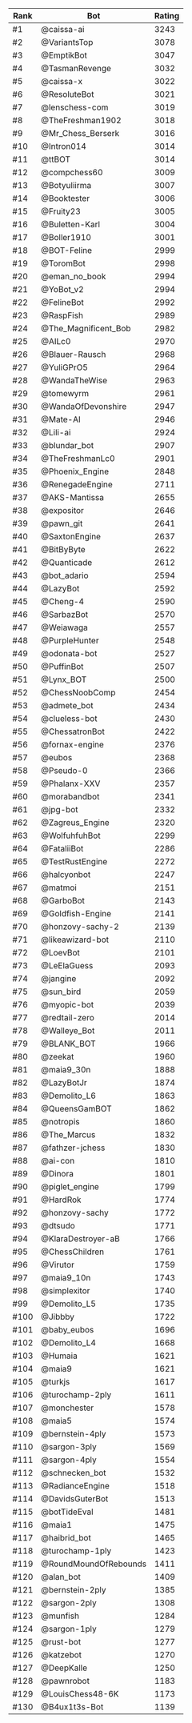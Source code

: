 Rank|Bot|Rating
---|---|---
#1|@caissa-ai|3243
#2|@VariantsTop|3078
#3|@EmptikBot|3047
#4|@TasmanRevenge|3032
#5|@caissa-x|3022
#6|@ResoluteBot|3021
#7|@lenschess-com|3019
#8|@TheFreshman1902|3018
#9|@Mr_Chess_Berserk|3016
#10|@Intron014|3014
#11|@ttBOT|3014
#12|@compchess60|3009
#13|@Botyuliirma|3007
#14|@Booktester|3006
#15|@Fruity23|3005
#16|@Buletten-Karl|3004
#17|@Boller1910|3001
#18|@BOT-Feline|2999
#19|@ToromBot|2998
#20|@eman_no_book|2994
#21|@YoBot_v2|2994
#22|@FelineBot|2992
#23|@RaspFish|2989
#24|@The_Magnificent_Bob|2982
#25|@AILc0|2970
#26|@Blauer-Rausch|2968
#27|@YuliGPrO5|2964
#28|@WandaTheWise|2963
#29|@tomewyrm|2961
#30|@WandaOfDevonshire|2947
#31|@Mate-AI|2946
#32|@Lili-ai|2924
#33|@blundar_bot|2907
#34|@TheFreshmanLc0|2901
#35|@Phoenix_Engine|2848
#36|@RenegadeEngine|2711
#37|@AKS-Mantissa|2655
#38|@expositor|2646
#39|@pawn_git|2641
#40|@SaxtonEngine|2637
#41|@BitByByte|2622
#42|@Quanticade|2612
#43|@bot_adario|2594
#44|@LazyBot|2592
#45|@Cheng-4|2590
#46|@SarbazBot|2570
#47|@Weiawaga|2557
#48|@PurpleHunter|2548
#49|@odonata-bot|2527
#50|@PuffinBot|2507
#51|@Lynx_BOT|2500
#52|@ChessNoobComp|2454
#53|@admete_bot|2434
#54|@clueless-bot|2430
#55|@ChessatronBot|2422
#56|@fornax-engine|2376
#57|@eubos|2368
#58|@Pseudo-0|2366
#59|@Phalanx-XXV|2357
#60|@morabandbot|2341
#61|@jpg-bot|2332
#62|@Zagreus_Engine|2320
#63|@WolfuhfuhBot|2299
#64|@FataliiBot|2286
#65|@TestRustEngine|2272
#66|@halcyonbot|2247
#67|@matmoi|2151
#68|@GarboBot|2143
#69|@Goldfish-Engine|2141
#70|@honzovy-sachy-2|2139
#71|@likeawizard-bot|2110
#72|@LoevBot|2101
#73|@LeElaGuess|2093
#74|@jangine|2092
#75|@sun_bird|2059
#76|@myopic-bot|2039
#77|@redtail-zero|2014
#78|@Walleye_Bot|2011
#79|@BLANK_BOT|1966
#80|@zeekat|1960
#81|@maia9_30n|1888
#82|@LazyBotJr|1874
#83|@Demolito_L6|1863
#84|@QueensGamBOT|1862
#85|@notropis|1860
#86|@The_Marcus|1832
#87|@fathzer-jchess|1830
#88|@ai-con|1810
#89|@Dinora|1801
#90|@piglet_engine|1799
#91|@HardRok|1774
#92|@honzovy-sachy|1772
#93|@dtsudo|1771
#94|@KlaraDestroyer-aB|1766
#95|@ChessChildren|1761
#96|@Virutor|1759
#97|@maia9_10n|1743
#98|@simplexitor|1740
#99|@Demolito_L5|1735
#100|@Jibbby|1722
#101|@baby_eubos|1696
#102|@Demolito_L4|1668
#103|@Humaia|1621
#104|@maia9|1621
#105|@turkjs|1617
#106|@turochamp-2ply|1611
#107|@monchester|1578
#108|@maia5|1574
#109|@bernstein-4ply|1573
#110|@sargon-3ply|1569
#111|@sargon-4ply|1554
#112|@schnecken_bot|1532
#113|@RadianceEngine|1518
#114|@DavidsGuterBot|1513
#115|@botTideEval|1481
#116|@maia1|1475
#117|@haibrid_bot|1465
#118|@turochamp-1ply|1423
#119|@RoundMoundOfRebounds|1411
#120|@alan_bot|1409
#121|@bernstein-2ply|1385
#122|@sargon-2ply|1308
#123|@munfish|1284
#124|@sargon-1ply|1279
#125|@rust-bot|1277
#126|@katzebot|1270
#127|@DeepKalle|1250
#128|@pawnrobot|1183
#129|@LouisChess48-6K|1173
#130|@B4ux1t3s-Bot|1139
